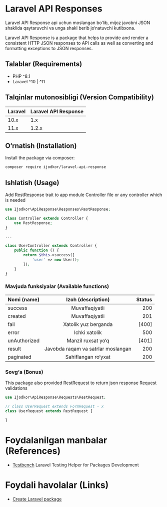# Laravel API Responses

Laravel API Response api uchun moslangan bo&#8216;lib, mijoz javobni JSON shaklida qaytaruvchi va unga shakl berib
jo&#8216;natuvchi kutibxona.

Laravel API Response is a package that helps to provide and render a consistent HTTP JSON responses to API calls as well
as converting and formatting exceptions to JSON responses.

## Talablar (Requirements)

- PHP ^8.1
- Laravel ^10 | ^11

## Talqinlar mutonosibligi (Version Compatibility)

| Laravel | Laravel API Response | 
|:--------|:---------------------|
| 10.x    | 1.x                  |
| 11.x    | 1.2.x                |

## O&#8216;rnatish (Installation)

Install the package via composer:

```bash
composer require ijodkor/laravel-api-response
```

## Ishlatish (Usage)

Add RestResponse trait to app module Controller file or any controller which is needed

```php
use Ijodkor\ApiResponse\Responses\RestResponse;

class Controller extends Controller {
    use RestResponse;
}

...

class UserController extends Controller {
    public function () {
        return $this->success([
            'user' => new User();
        ]);
    }
}
```

### Mavjuda funksiyalar (Available functions)

| Nomi (name)  |         Izoh (description)         | Status |
|:-------------|:----------------------------------:|-------:|
| success      |           Muvaffaqiyatli           |    200 |
| created      |           Muvaffaqiyatli           |    201 |
| fail         |        Xatolik yuz berganda        |  [400] |
| error        |           Ichki xatolik            |    500 |
| unAuthorized |      Manzil ruxsat yo&#8216;q      |  [401] |
| result       | Javobda raqam va satrlar moslangan |    200 |
| paginated    |     Sahiflangan ro&#8216;yxat      |    200 |

### Sovg&#8216;a (Bonus)

This package also provided RestRequest to return json response Request validations

```php
use Ijodkor\ApiResponse\Requests\RestRequest;

// class UserRequest extends FormRequest - x
class UserRequest extends RestRequest {

}
```

# Foydalanilgan manbalar (References)

- [Testbench](https://packages.tools/testbench) Laravel Testing Helper for Packages Development

# Foydali havolalar (Links)

- [Create Laravel package](https://laravel-news.com/building-your-own-laravel-packages)